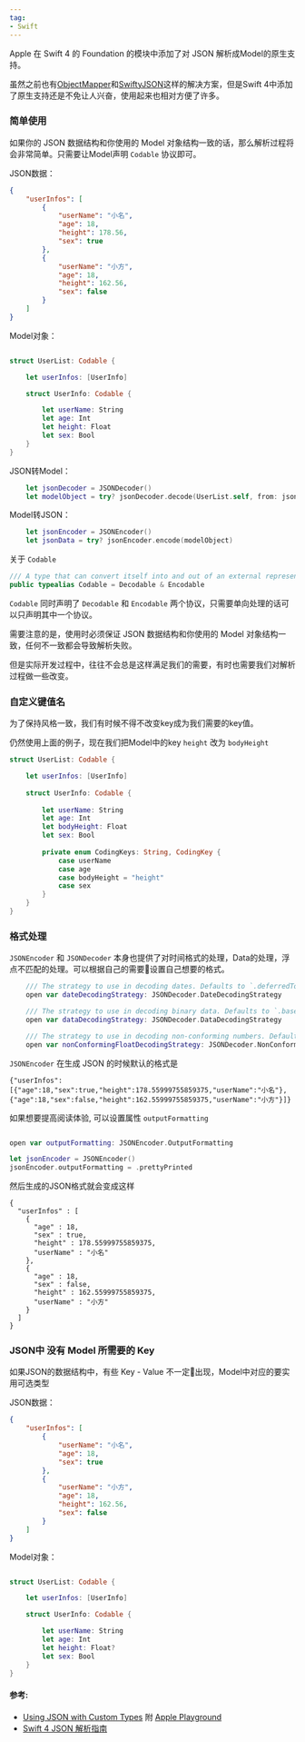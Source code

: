 ```yaml
---
tag:
- Swift
---
```


Apple 在 Swift 4 的 Foundation 的模块中添加了对 JSON 解析成Model的原生支持。

虽然之前也有[ObjectMapper](https://github.com/Hearst-DD/ObjectMapper)和[SwiftyJSON](https://github.com/SwiftyJSON/SwiftyJSON)这样的解决方案，但是Swift 4中添加了原生支持还是不免让人兴奋，使用起来也相对方便了许多。

### 简单使用

如果你的 JSON 数据结构和你使用的 Model 对象结构一致的话，那么解析过程将会非常简单。只需要让Model声明 `Codable` 协议即可。

JSON数据：
```json
{
    "userInfos": [
        {
            "userName": "小名",
            "age": 18,
            "height": 178.56,
            "sex": true
        },
        {
            "userName": "小方",
            "age": 18,
            "height": 162.56,
            "sex": false
        }
    ]
}
```

Model对象：
```swift

struct UserList: Codable {

    let userInfos: [UserInfo]

    struct UserInfo: Codable {

        let userName: String
        let age: Int
        let height: Float
        let sex: Bool
    }
}
```

JSON转Model：
```swift
    let jsonDecoder = JSONDecoder()
    let modelObject = try? jsonDecoder.decode(UserList.self, from: jsonData)
```

Model转JSON：
```swift
    let jsonEncoder = JSONEncoder()
    let jsonData = try? jsonEncoder.encode(modelObject)
```

关于 `Codable`
```swift
/// A type that can convert itself into and out of an external representation.
public typealias Codable = Decodable & Encodable
```

`Codable` 同时声明了 `Decodable` 和 `Encodable` 两个协议，只需要单向处理的话可以只声明其中一个协议。

需要注意的是，使用时必须保证 JSON 数据结构和你使用的 Model 对象结构一致，任何不一致都会导致解析失败。

但是实际开发过程中，往往不会总是这样满足我们的需要，有时也需要我们对解析过程做一些改变。

### 自定义键值名

为了保持风格一致，我们有时候不得不改变key成为我们需要的key值。

仍然使用上面的例子，现在我们把Model中的key `height` 改为 `bodyHeight`

```swift
struct UserList: Codable {

    let userInfos: [UserInfo]
    
    struct UserInfo: Codable {
        
        let userName: String
        let age: Int
        let bodyHeight: Float
        let sex: Bool
        
        private enum CodingKeys: String, CodingKey {
            case userName
            case age
            case bodyHeight = "height"
            case sex
        }
    }
}
```

### 格式处理

`JSONEncoder` 和 `JSONDecoder` 本身也提供了对时间格式的处理，Data的处理，浮点不匹配的处理。可以根据自己的需要设置自己想要的格式。

```swift
    /// The strategy to use in decoding dates. Defaults to `.deferredToDate`.
    open var dateDecodingStrategy: JSONDecoder.DateDecodingStrategy

    /// The strategy to use in decoding binary data. Defaults to `.base64`.
    open var dataDecodingStrategy: JSONDecoder.DataDecodingStrategy

    /// The strategy to use in decoding non-conforming numbers. Defaults to `.throw`.
    open var nonConformingFloatDecodingStrategy: JSONDecoder.NonConformingFloatDecodingStrategy
```

`JSONEncoder` 在生成 JSON 的时候默认的格式是
```
{"userInfos":[{"age":18,"sex":true,"height":178.55999755859375,"userName":"小名"},{"age":18,"sex":false,"height":162.55999755859375,"userName":"小方"}]}
```

如果想要提高阅读体验, 可以设置属性 `outputFormatting`

```swift

open var outputFormatting: JSONEncoder.OutputFormatting

let jsonEncoder = JSONEncoder()
jsonEncoder.outputFormatting = .prettyPrinted

```

然后生成的JSON格式就会变成这样

```
{
  "userInfos" : [
    {
      "age" : 18,
      "sex" : true,
      "height" : 178.55999755859375,
      "userName" : "小名"
    },
    {
      "age" : 18,
      "sex" : false,
      "height" : 162.55999755859375,
      "userName" : "小方"
    }
  ]
}
```

### JSON中 没有 Model 所需要的 Key

如果JSON的数据结构中，有些 Key - Value 不一定出现，Model中对应的要实用可选类型

JSON数据：
```json
{
    "userInfos": [
        {
            "userName": "小名",
            "age": 18,
            "sex": true
        },
        {
            "userName": "小方",
            "age": 18,
            "height": 162.56,
            "sex": false
        }
    ]
}
```

Model对象：
```swift

struct UserList: Codable {

    let userInfos: [UserInfo]

    struct UserInfo: Codable {

        let userName: String
        let age: Int
        let height: Float?
        let sex: Bool
    }
}
```

#### 参考:
* [Using JSON with Custom Types](https://developer.apple.com/documentation/foundation/archives_and_serialization/using_json_with_custom_types) 附 [Apple Playground](https://docs-assets.developer.apple.com/published/3025f0dbf0/UsingJSONwithCustomTypes.zip)
* [Swift 4 JSON 解析指南](https://bignerdcoding.com/archives/37.html)

